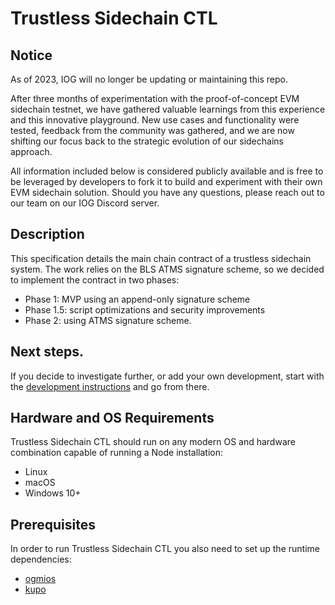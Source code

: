 # Trustless Sidechain CTL

## Notice

As of 2023, IOG will no longer be updating or maintaining this repo.

After three months of experimentation with the proof-of-concept EVM sidechain testnet, we have gathered valuable learnings from this experience and this innovative playground. New use cases and functionality were tested, feedback from the community was gathered, and we are now shifting our focus back to the strategic evolution of our sidechains approach.

All information included below is considered publicly available and is free to be leveraged by developers to fork it to build and experiment with their own EVM sidechain solution. Should you have any questions, please reach out to our team on our IOG Discord server.

## Description
This specification details the main chain contract of a trustless sidechain system. The work relies on the BLS ATMS signature scheme, so we decided to implement the contract in two phases:

- Phase 1: MVP using an append-only signature scheme
- Phase 1.5: script optimizations and security improvements
- Phase 2: using ATMS signature scheme.

## Next steps.

If you decide to investigate further, or add your own development, start with the [development instructions](DEVELOPMENT.md) and go from there.

## Hardware and OS Requirements
Trustless Sidechain CTL should run on any modern OS and hardware combination capable of running a Node installation:
- Linux
- macOS
- Windows 10+

## Prerequisites

In order to run Trustless Sidechain CTL you also need to set up the runtime dependencies:

- [ogmios](https://github.com/cardanosolutions/ogmios)
- [kupo](https://cardanosolutions.github.io/kupo)
